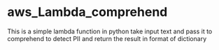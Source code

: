 # aws_Lambda_comprehend
This is a simple lambda function in python take input text and pass it to comprehend to detect PII and return the result in format of dictionary
